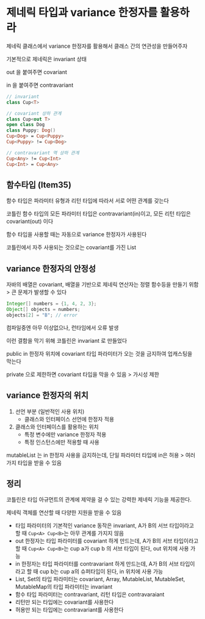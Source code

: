 # 제네릭 타입과 variance 한정자를 활용하라

제네릭 클래스에서 variance 한정자를 활용해서 클래스 간의 연관성을 만들어주자

기본적으로 제네릭은 invariant 상태

out 을 붙여주면 covariant

in 을 붙여주면 contravariant

```kotlin
// invariant
class Cup<T>

// covariant 상하 관계
class Cup<out T>
open class Dog
class Puppy: Dog()
Cup<Dog> = Cup<Puppy>
Cup<Puppy> != Cup<Dog>

// contravariant 역 상하 관계
Cup<Any> != Cup<Int>
Cup<Int> = Cup<Any>
```

## 함수타입 (Item35)

함수 타입은 파라미터 유형과 리턴 타입에 따라서 서로 어떤 관계를 갖는다

코틀린 함수 타입의 모든 파라미터 타입은 contravariant(in)이고, 모든 리턴 타입은 covariant(out) 이다

함수 타입을 사용할 때는 자동으로 variance 한정자가 사용된다

코틀린에서 자주 사용되는 것으로는 covariant를 가진 List

## variance 한정자의 안정성

자바의 배열은 covariant, 배열을 기반으로 제네릭 연산자는 정렬 함수등을 만들기 위함 > 큰 문제가 발생할 수 있다

```java
Integer[] numbers = {1, 4, 2, 3};
Object[] objects = numbers;
objects[2] = "B"; // error
```

컴파일중엔 아무 이상없으나, 런타임에서 오류 발생

이런 결함을 막기 위해 코틀린은 invariant 로 만들었다

public in 한정자 위치에 covariant 타입 파라미터가 오는 것을 금지하여 업캐스팅을 막는다

private 으로 제한하면 covariant 타입을 막을 수 있음 > 가시성 제한

## variance 한정자의 위치

1. 선언 부분 (일반적인 사용 위치)
   - 클래스와 인터페이스 선언에 한정자 적용
2. 클래스와 인터페이스를 활용하는 위치
   - 특정 변수에만 variance 한정자 적용
   - 특정 인스턴스에만 적용할 때 사용

mutableList 는 in 한정자 사용을 금지하는데, 단일 파라미터 타입에 in은 허용 > 여러가지 타입을 받을 수 있음

## 정리

코틀린은 타입 아규먼트의 관계에 제약을 걸 수 있는 강력한 제네릭 기능을 제공한다.

제네릭 객체를 연산할 때 다양한 지원을 받을 수 있음

- 타입 파라미터의 기본적인 variance 동작은 invariant, A가 B의 서브 타입이라고 할 때 `Cup<A> Cup<B>`는 아무 관계를 가지지 않음
- out 한정자는 타입 파라미터를 covariant 하게 만드는데, A가 B의 서브 타입이라고 할 때 `Cup<A> Cup<B>`는 cup a가 cup b 의 서브 타입이 된다, out 위치에 사용 가능
- in 한정자는 타입 파라미터를 contravariant 하게 만드는데, A가 B의 서브 타입이라고 할 때 cup b는 cup a의 슈퍼타입이 된다, in 위치에 사용 가능
- List, Set의 타입 파라미터는 covariant, Array, MutableList, MutableSet, MutableMap의 타입 파라미터는 invariant
- 함수 타입 파라미터는 contravariant, 리턴 타입은 contravaraiant
- 리턴만 되는 타입에는 covariant를 사용한다
- 허용만 되는 타입에는 contravariant를 사용한다
